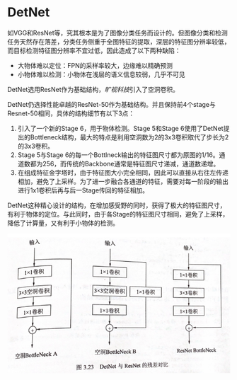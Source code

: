 # DetNet

如VGG和ResNet等，究其根本是为了图像分类任务而设计的。但图像分类和检测任务天然存在落差，分类任务侧重于全图特征的提取，深层的特征图分辨率较低，而目标检测特征图分辨率不宜过低，因此造成了以下两种缺陷：

+ 大物体难以定位：FPN的采样率较大，边缘难以精确预测
+ 小物体难以检测：小物体在浅层的语义信息较弱，几乎不可见

DetNet选用ResNet作为基础结构，*旷视科技*引入了空洞卷积。

DetNet仍选择性能卓越的ResNet-50作为基础结构。并且保持前4个stage与Resnet-50相同，具体的结构细节有以下3点：

1. 引入了一个新的Stage 6，用于物体检测。Stage 5和Stage 6使用了DetNet提出的Bottleneck结构，最大的特点是利用空洞数为2的3x3卷积取代了步长为2的3x3卷积。
2. Stage 5与Stage 6的每一个Bottlneck输出的特征图尺寸都为原图的1/16。通道数都为256，而传统的Backbone通常是特征图尺寸递减，通道数递增。
3. 在组成特征金字塔时，由于特征图大小完全相同，因此可以直接从右往左传递相加，避免了上采样。为了进一步融合各通道的特征，需要对每一阶段的输出进行1x1卷积后再与后一Stage传回的特征相加。

DetNet这种精心设计的结构，在增加感受野的同时，获得了极大的特征图尺寸，有利于物体的定位。与此同时，由于各Stage的特征图尺寸相同，避免了上采样，降低了计算量，又有利于小物体的检测。

![image-20210714160152104](https://raw.githubusercontent.com/by777/imgRep/main/img/20210714160152.png)

